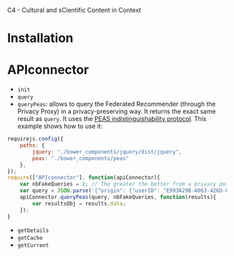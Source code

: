 C4 - Cultural and sCientific Content in Context

# Installation

# APIconnector

* ```init```
* ```query```
* ```queryPeas```: allows to query the Federated Recommender (through the Privacy Proxy) in a privacy-preserving way. It returns the exact same result as ```query```. It uses the [PEAS indistinguishability protocol](https://github.com/EEXCESS/peas#indistinguishability-protocol). This example shows how to use it: 
```javascript
requirejs.config({
	paths: {
		jquery: "./bower_components/jquery/dist/jquery", 
		peas: "./bower_components/peas"
	}, 
});
require(["APIconnector"], function(apiConnector){
	var nbFakeQueries = 2; // The greater the better from a privacy point of view, but the worse from a performance point of view (2 or 3 are acceptable values). 
	var query = JSON.parse('{"origin": {"userID": "E993A29B-A063-426D-896E-131F85193EB7", "clientType": "EEXCESS - Google Chrome Extension", "clientVersion": "2beta", "module": "testing"}, "numResults": 3, "contextKeywords": [{"text": "graz","weight": 0.1}, {"text": "vienna","weight": 0.3}]');
	apiConnector.queryPeas(query, nbFakeQueries, function(results){
		var resultsObj = results.data; 
	});
}
```
* ```getDetails```
* ```getCache```
* ```getCurrent```
